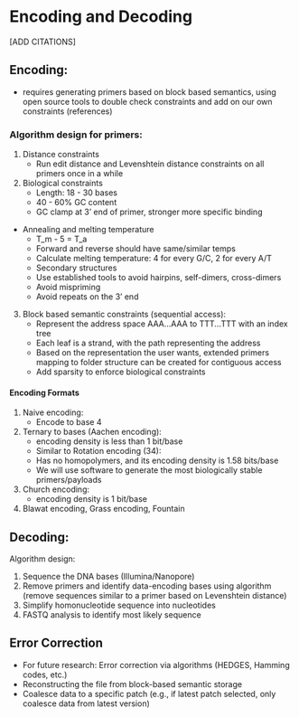 # Encoding and Decoding

[ADD CITATIONS]

## Encoding:  
- requires generating primers based on block based semantics, using open source tools to double check constraints and add on our own constraints (references)
 
### Algorithm design for primers:
1. Distance constraints
   - Run edit distance and Levenshtein distance constraints on all primers once in a while
2. Biological constraints
   - Length: 18 - 30 bases
    - 40 - 60% GC content
    - GC clamp at 3’ end of primer, stronger more specific binding
  - Annealing and melting temperature 
    - T_m - 5 = T_a
    - Forward and reverse should have same/similar temps
    - Calculate melting temperature: 4 for every G/C, 2 for every A/T
    - Secondary structures
    - Use established tools to avoid hairpins, self-dimers, cross-dimers
    - Avoid mispriming
    - Avoid repeats on the 3’ end
3. Block based semantic constraints (sequential access):
   - Represent the address space AAA...AAA to TTT...TTT with an index tree
   - Each leaf is a strand, with the path representing the address
   - Based on the representation the user wants, extended primers mapping to folder structure can be created for contiguous access
   - Add sparsity to enforce biological constraints

#### Encoding Formats
1. Naive encoding:
   - Encode to base 4
2. Ternary to bases (Aachen encoding):
   - encoding density is less than 1 bit/base
   - Similar to Rotation encoding (34): 
   - Has no homopolymers, and its encoding density is 1.58 bits/base
   - We will use software to generate the most biologically stable primers/payloads
3. Church encoding:
   - encoding density is 1 bit/base
4. Blawat encoding, Grass encoding, Fountain

## Decoding: 
Algorithm design:
1. Sequence the DNA bases (Illumina/Nanopore)
2. Remove primers and identify data-encoding bases using algorithm (remove sequences similar to a primer based on Levenshtein distance)
3. Simplify homonucleotide sequence into nucleotides
4. FASTQ analysis to identify most likely sequence

## Error Correction
- For future research: Error correction via algorithms (HEDGES, Hamming codes, etc.)
- Reconstructing the file from block-based semantic storage
- Coalesce data to a specific patch (e.g., if latest patch selected, only coalesce data from latest version)

